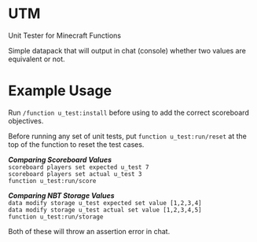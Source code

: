 # UTM
Unit Tester for Minecraft Functions

Simple datapack that will output in chat (console) whether two values are equivalent or not.

# Example Usage

Run ```/function u_test:install``` before using to add the correct scoreboard objectives.

Before running any set of unit tests, put ```function u_test:run/reset``` at the top of the function to reset the test cases.

***Comparing Scoreboard Values***  
```scoreboard players set expected u_test 7```  
```scoreboard players set actual u_test 3```  
```function u_test:run/score```

***Comparing NBT Storage Values***  
```data modify storage u_test expected set value [1,2,3,4]```  
```data modify storage u_test actual set value [1,2,3,4,5]```  
```function u_test:run/storage```

Both of these will throw an assertion error in chat.
